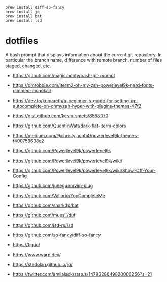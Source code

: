 ```
brew install diff-so-fancy
brew install jq
brew install bat
brew install lsd
```

# dotfiles

A bash prompt that displays information about the current git repository. In particular the branch name, difference with remote branch, number of files staged, changed, etc.

- https://github.com/magicmonty/bash-git-prompt

- https://omrobbie.com/iterm2-oh-my-zsh-powerlevel9k-nerd-fonts-dimmed-monokai/

- https://dev.to/kumareth/a-beginner-s-guide-for-setting-up-autocomplete-on-ohmyzsh-hyper-with-plugins-themes-47f2

- https://gist.github.com/kevin-smets/8568070
- https://github.com/QuentinWatt/dark-flat-iterm-colors

- https://medium.com/@christyjacob4/powerlevel9k-themes-f400759638c2
- https://github.com/Powerlevel9k/powerlevel9k
- https://github.com/Powerlevel9k/powerlevel9k/wiki/
- https://github.com/Powerlevel9k/powerlevel9k/wiki/Show-Off-Your-Config

- https://github.com/junegunn/vim-plug

- https://github.com/Valloric/YouCompleteMe

- https://github.com/sharkdp/bat
- https://github.com/muesli/duf
- https://github.com/lsd-rs/lsd
- https://github.com/so-fancy/diff-so-fancy
- https://fig.io/
- https://www.warp.dev/
- https://stedolan.github.io/jq/

- https://twitter.com/amilajack/status/1479328649820000256?s=21
